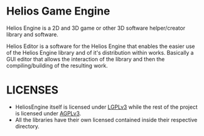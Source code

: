 # Helios Game Engine

Helios Engine is a 2D and 3D game or other 3D software helper/creator library and software.

Helios Editor is a software for the Helios Engine that enables the easier use of the Helios Engine library and of it's distribution within works. Basically a GUI editor that allows the interaction of the library and then the compiling/building of the resulting work.

# LICENSES
- HeliosEngine itself is licensed under [LGPLv3](https://github.com/Pliexe/HeliosEngine/blob/master/HeliosEngine/LICENSE.txt) while the rest of the project is licensed under [AGPLv3](https://github.com/Pliexe/HeliosEngine/blob/master/LICENSE.txt).
- All the libraries have their own licensed contained inside their respective directory.